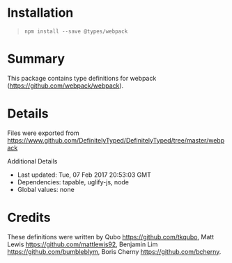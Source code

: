# Installation
> `npm install --save @types/webpack`

# Summary
This package contains type definitions for webpack (https://github.com/webpack/webpack).

# Details
Files were exported from https://www.github.com/DefinitelyTyped/DefinitelyTyped/tree/master/webpack

Additional Details
 * Last updated: Tue, 07 Feb 2017 20:53:03 GMT
 * Dependencies: tapable, uglify-js, node
 * Global values: none

# Credits
These definitions were written by Qubo <https://github.com/tkqubo>, Matt Lewis <https://github.com/mattlewis92>, Benjamin Lim <https://github.com/bumbleblym>, Boris Cherny <https://github.com/bcherny>.
